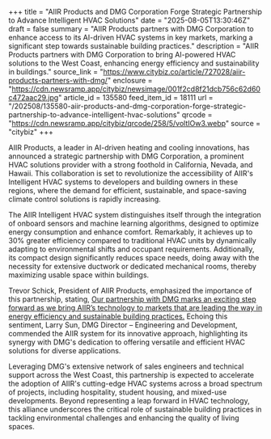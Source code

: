 +++
title = "AIIR Products and DMG Corporation Forge Strategic Partnership to Advance Intelligent HVAC Solutions"
date = "2025-08-05T13:30:46Z"
draft = false
summary = "AIIR Products partners with DMG Corporation to enhance access to its AI-driven HVAC systems in key markets, marking a significant step towards sustainable building practices."
description = "AIIR Products partners with DMG Corporation to bring AI-powered HVAC solutions to the West Coast, enhancing energy efficiency and sustainability in buildings."
source_link = "https://www.citybiz.co/article/727028/aiir-products-partners-with-dmg/"
enclosure = "https://cdn.newsramp.app/citybiz/newsimage/001f2cd8f21dcb756c62d60c472aac29.jpg"
article_id = 135580
feed_item_id = 18111
url = "/202508/135580-aiir-products-and-dmg-corporation-forge-strategic-partnership-to-advance-intelligent-hvac-solutions"
qrcode = "https://cdn.newsramp.app/citybiz/qrcode/258/5/voltIOw3.webp"
source = "citybiz"
+++

<p>AIIR Products, a leader in AI-driven heating and cooling innovations, has announced a strategic partnership with DMG Corporation, a prominent HVAC solutions provider with a strong foothold in California, Nevada, and Hawaii. This collaboration is set to revolutionize the accessibility of AIIR's Intelligent HVAC systems to developers and building owners in these regions, where the demand for efficient, sustainable, and space-saving climate control solutions is rapidly increasing.</p><p>The AIIR Intelligent HVAC system distinguishes itself through the integration of onboard sensors and machine learning algorithms, designed to optimize energy consumption and enhance comfort. Remarkably, it achieves up to 30% greater efficiency compared to traditional HVAC units by dynamically adapting to environmental shifts and occupant requirements. Additionally, its compact design significantly reduces space needs, doing away with the necessity for extensive ductwork or dedicated mechanical rooms, thereby maximizing usable space within buildings.</p><p>Trevor Schick, President of AIIR Products, emphasized the importance of this partnership, stating, <a href='https://www.aiirproducts.com' rel='nofollow' target='_blank'>Our partnership with DMG marks an exciting step forward as we bring AIIR’s technology to markets that are leading the way in energy efficiency and sustainable building practices.</a> Echoing this sentiment, Larry Sun, DMG Director – Engineering and Development, commended the AIIR system for its innovative approach, highlighting its synergy with DMG's dedication to offering versatile and efficient HVAC solutions for diverse applications.</p><p>Leveraging DMG's extensive network of sales engineers and technical support across the West Coast, this partnership is expected to accelerate the adoption of AIIR's cutting-edge HVAC systems across a broad spectrum of projects, including hospitality, student housing, and mixed-use developments. Beyond representing a leap forward in HVAC technology, this alliance underscores the critical role of sustainable building practices in tackling environmental challenges and enhancing the quality of living spaces.</p>